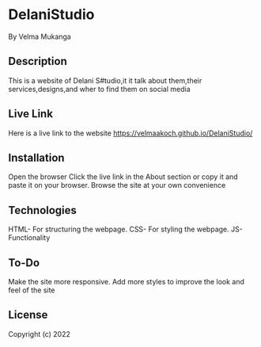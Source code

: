 # DelaniStudio
By Velma Mukanga
## Description
This is a website of Delani S#tudio,it it talk about them,their services,designs,and wher to find them on social media
## Live Link
Here is a live link to the website
https://velmaakoch.github.io/DelaniStudio/
## Installation
Open the browser
Click the live link in the About section or copy it and paste it on your browser.
Browse the site at your own convenience
## Technologies
HTML- For structuring the webpage.
CSS- For styling the webpage.
JS-Functionality
## To-Do
Make the site more responsive.
Add more styles to improve the look and feel of the site
## License
Copyright (c) 2022
